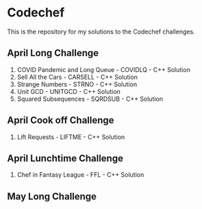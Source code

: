 # Codechef

This is the repository for my solutions to the Codechef challenges.

## April Long Challenge
1) COVID Pandemic and Long Queue - COVIDLQ - C++ Solution
2) Sell All the Cars - CARSELL - C++ Solution
3) Strange Numbers - STRNO - C++ Solution
4) Unit GCD - UNITGCD - C++ Solution
4) Squared Subsequences - SQRDSUB - C++ Solution

## April Cook off Challenge
1) Lift Requests - LIFTME - C++ Solution

## April Lunchtime Challenge 
1) Chef in Fantasy League - FFL - C++ Solution

## May Long Challenge
